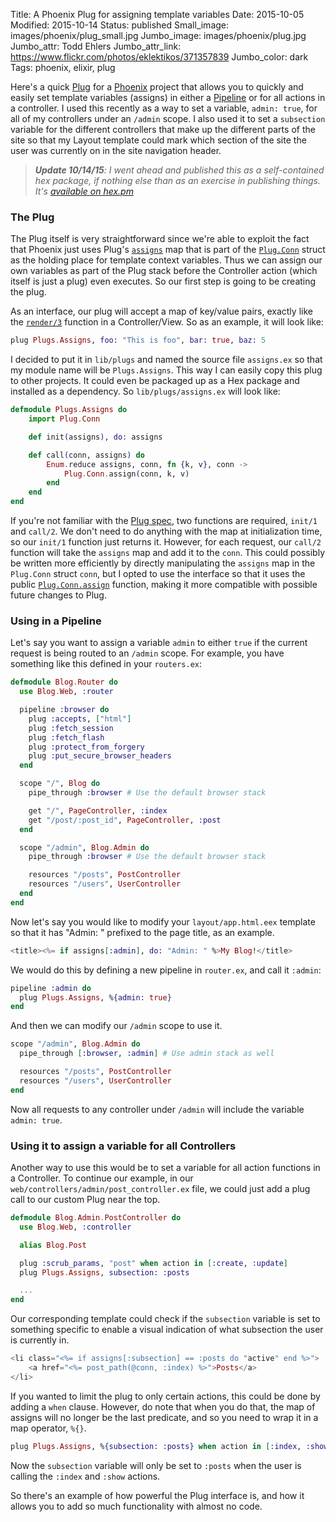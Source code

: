 Title: A Phoenix Plug for assigning template variables
Date: 2015-10-05
Modified: 2015-10-14
Status: published
Small_image: images/phoenix/plug_small.jpg
Jumbo_image: images/phoenix/plug.jpg
Jumbo_attr: Todd Ehlers
Jumbo_attr_link: https://www.flickr.com/photos/eklektikos/371357839
Jumbo_color: dark
Tags: phoenix, elixir, plug

Here's a quick [Plug](http://www.phoenixframework.org/v0.11.0/docs/understanding-plug) for a [Phoenix](http://www.phoenixframework.org/) project that allows you to quickly and easily set template variables (assigns) in either a [Pipeline](http://www.phoenixframework.org/docs/routing) or for all actions in a controller. I used this recently as a way to set a variable, `admin: true`, for all of my controllers under an `/admin` scope.  I also used it to set a `subsection` variable for the different controllers that make up the different parts of the site so that my Layout template could mark which section of the site the user was currently on in the site navigation header.

>***Update 10/14/15**: I went ahead and published this as a self-contained hex package, if nothing else than as an exercise in publishing things.  It's [available on hex.pm](https://hex.pm/packages/plug_assign/1.0.0)*

### The Plug

The Plug itself is very straightforward since we're able to exploit the fact that Phoenix just uses Plug's [`assigns`](http://hexdocs.pm/plug/Plug.Conn.html#t:assigns/0) map that is part of the [`Plug.Conn`](http://hexdocs.pm/plug/Plug.Conn.html) struct as the holding place for template context variables.  Thus we can assign our own variables as part of the Plug stack before the Controller action (which itself is just a plug) even executes.  So our first step is going to be creating the plug.

As an interface, our plug will accept a map of key/value pairs, exactly like the [`render/3`](http://hexdocs.pm/phoenix/Phoenix.Controller.html#render/3) function in a Controller/View.  So as an example, it will look like:

```elixir
plug Plugs.Assigns, foo: "This is foo", bar: true, baz: 5
```

I decided to put it in `lib/plugs` and named the source file `assigns.ex` so that my module name will be `Plugs.Assigns`.  This way I can easily copy this plug to other projects.  It could even be packaged up as a Hex package and installed as a dependency.  So `lib/plugs/assigns.ex` will look like:

```elixir
defmodule Plugs.Assigns do
	import Plug.Conn

	def init(assigns), do: assigns

	def call(conn, assigns) do
		Enum.reduce assigns, conn, fn {k, v}, conn ->
			Plug.Conn.assign(conn, k, v)
		end
	end
end
```

If you're not familiar with the [Plug spec](http://hexdocs.pm/plug/Plug.html), two functions are required, `init/1` and `call/2`.  We don't need to do anything with the map at initialization time, so our `init/1` function just returns it.  However, for each request, our `call/2` function will take the `assigns` map and add it to the `conn`.  This could possibly be written more efficiently by directly manipulating the `assigns` map in the `Plug.Conn` struct `conn`, but I opted to use the interface so that it uses the public [`Plug.Conn.assign`](http://hexdocs.pm/plug/Plug.Conn.html#assign/3) function, making it more compatible with possible future changes to Plug.

### Using in a Pipeline

Let's say you want to assign a variable `admin` to either `true` if the current request is being routed to an `/admin` scope.  For example, you have something like this defined in your `routers.ex`:

```elixir
defmodule Blog.Router do
  use Blog.Web, :router

  pipeline :browser do
    plug :accepts, ["html"]
    plug :fetch_session
    plug :fetch_flash
    plug :protect_from_forgery
    plug :put_secure_browser_headers
  end

  scope "/", Blog do
    pipe_through :browser # Use the default browser stack

    get "/", PageController, :index
    get "/post/:post_id", PageController, :post
  end

  scope "/admin", Blog.Admin do
    pipe_through :browser # Use the default browser stack

    resources "/posts", PostController
    resources "/users", UserController
  end
end
```

Now let's say you would like to modify your `layout/app.html.eex` template so that it has "Admin: " prefixed to the page title, as an example.

```eex
<title><%= if assigns[:admin], do: "Admin: " %>My Blog!</title>
```

We would do this by defining a new pipeline in `router.ex`, and call it `:admin`:

```elixir
pipeline :admin do
  plug Plugs.Assigns, %{admin: true}
end
```

And then we can modify our `/admin` scope to use it.

```elixir
scope "/admin", Blog.Admin do
  pipe_through [:browser, :admin] # Use admin stack as well

  resources "/posts", PostController
  resources "/users", UserController
end
```

Now all requests to any controller under `/admin` will include the variable `admin: true`.

### Using it to assign a variable for all Controllers

Another way to use this would be to set a variable for all action functions in a Controller.  To continue our example, in our `web/controllers/admin/post_controller.ex` file, we could just add a plug call to our custom Plug near the top.

```elixir
defmodule Blog.Admin.PostController do
  use Blog.Web, :controller

  alias Blog.Post

  plug :scrub_params, "post" when action in [:create, :update]
  plug Plugs.Assigns, subsection: :posts

  ...
end
```

Our corresponding template could check if the `subsection` variable is set to something specific to enable a visual indication of what subsection the user is currently in.

```eex
<li class="<%= if assigns[:subsection] == :posts do "active" end %>">
    <a href="<%= post_path(@conn, :index) %>">Posts</a>
</li>
```

If you wanted to limit the plug to only certain actions, this could be done by adding a `when` clause.  However, do note that when you do that, the map of assigns will no longer be the last predicate, and so you need to wrap it in a map operator, `%{}`.

```elixir
plug Plugs.Assigns, %{subsection: :posts} when action in [:index, :show]
```

Now the `subsection` variable will only be set to `:posts` when the user is calling the `:index` and `:show` actions.

So there's an example of how powerful the Plug interface is, and how it allows you to add so much functionality with almost no code.
